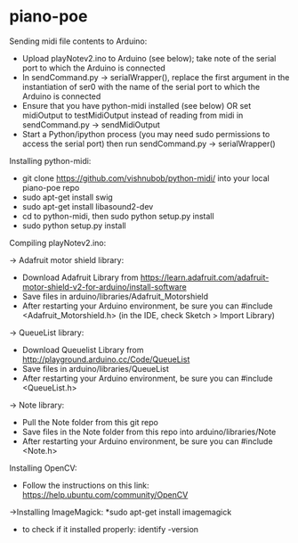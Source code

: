 piano-poe
=========

Sending midi file contents to Arduino:
* Upload playNotev2.ino to Arduino (see below); take note of the serial port to which the Arduino is connected
* In sendCommand.py -> serialWrapper(), replace the first argument in the instantiation of ser0 with the name of the serial port to which the Arduino is connected
* Ensure that you have python-midi installed (see below) OR set midiOutput to testMidiOutput instead of reading from midi in sendCommand.py -> sendMidiOutput
* Start a Python/ipython process (you may need sudo permissions to access the serial port) then run sendCommand.py -> serialWrapper()

Installing python-midi:
* git clone https://github.com/vishnubob/python-midi/ into your local piano-poe repo
* sudo apt-get install swig
* sudo apt-get install libasound2-dev
* cd to python-midi, then sudo python setup.py install
* sudo python setup.py install

Compiling playNotev2.ino:

-> Adafruit motor shield library:
* Download Adafruit Library from https://learn.adafruit.com/adafruit-motor-shield-v2-for-arduino/install-software
* Save files in arduino/libraries/Adafruit_Motorshield
* After restarting your Arduino environment, be sure you can #include <Adafruit_Motorshield.h> (in the IDE, check Sketch > Import Library)

-> QueueList library:
* Download Queuelist Library from http://playground.arduino.cc/Code/QueueList
* Save files in arduino/libraries/QueueList
* After restarting your Arduino environment, be sure you can #include <QueueList.h>

-> Note library:
* Pull the Note folder from this git repo
* Save files in the Note folder from this repo into arduino/libraries/Note
* After restarting your Arduino environment, be sure you can #include <Note.h>

Installing OpenCV:
* Follow the instructions on this link: https://help.ubuntu.com/community/OpenCV

->Installing ImageMagick:
*sudo apt-get install imagemagick
* to check if it installed properly: identify -version

